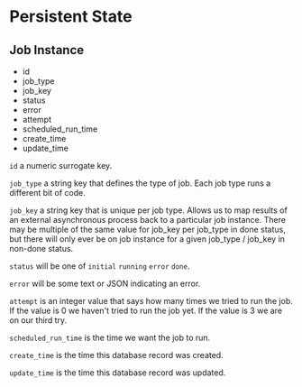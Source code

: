 # Persistent State

## Job Instance

* id
* job_type
* job_key
* status
* error
* attempt
* scheduled_run_time
* create_time
* update_time

```id``` a numeric surrogate key.

```job_type``` a string key that defines the type of job.
Each job type runs a different bit of code.

```job_key``` a string key that is unique per job type. Allows us to map results of an external asynchronous process back to a particular job instance. There may be multiple of the same value for job_key per job_type in done status, but there will only ever be on job instance for a given job_type / job_key in non-done status.

```status``` will be one of ```initial``` ```running``` ```error``` ```done```.

```error``` will be some text or JSON indicating an error.

```attempt``` is an integer value that says how many times we tried to run the job. If the value is 0 we haven't tried to run the job yet.
If the value is 3 we are on our third try.

```scheduled_run_time``` is the time we want the job to run.

```create_time``` is the time this database record was created.

```update_time``` is the time this database record was updated.

